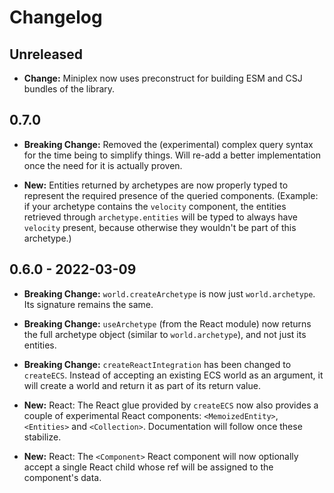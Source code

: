 # Changelog

## Unreleased

- **Change:** Miniplex now uses preconstruct for building ESM and CSJ bundles of the library.

## 0.7.0

- **Breaking Change:** Removed the (experimental) complex query syntax for the time being to simplify things. Will re-add a better implementation once the need for it is actually proven.

- **New:** Entities returned by archetypes are now properly typed to represent the required presence of the queried components. (Example: if your archetype contains the `velocity` component, the entities retrieved through `archetype.entities` will be typed to always have `velocity` present, because otherwise they wouldn't be part of this archetype.)

## 0.6.0 - 2022-03-09

- **Breaking Change:** `world.createArchetype` is now just `world.archetype`. Its signature remains the same.
- **Breaking Change:** `useArchetype` (from the React module) now returns the full archetype object (similar to `world.archetype`), and not just its entities.
- **Breaking Change:** `createReactIntegration` has been changed to `createECS`. Instead of accepting an existing ECS world as an argument, it will create a world and return it as part of its return value.

- **New:** React: The React glue provided by `createECS` now also provides a couple of experimental React components: `<MemoizedEntity>`, `<Entities>` and `<Collection>`. Documentation will follow once these stabilize.
- **New:** React: The `<Component>` React component will now optionally accept a single React child whose ref will be assigned to the component's data.
